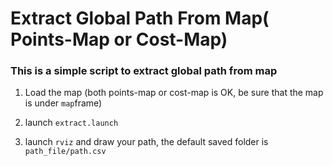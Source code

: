 # Extract Global Path From Map( Points-Map or Cost-Map)

### This is a simple script to extract global path from map

1. Load the map (both points-map or cost-map is OK, be sure that the map is under `map`frame)

2. launch `extract.launch`

3. launch `rviz` and draw your path, the default saved folder is `path_file/path.csv`
